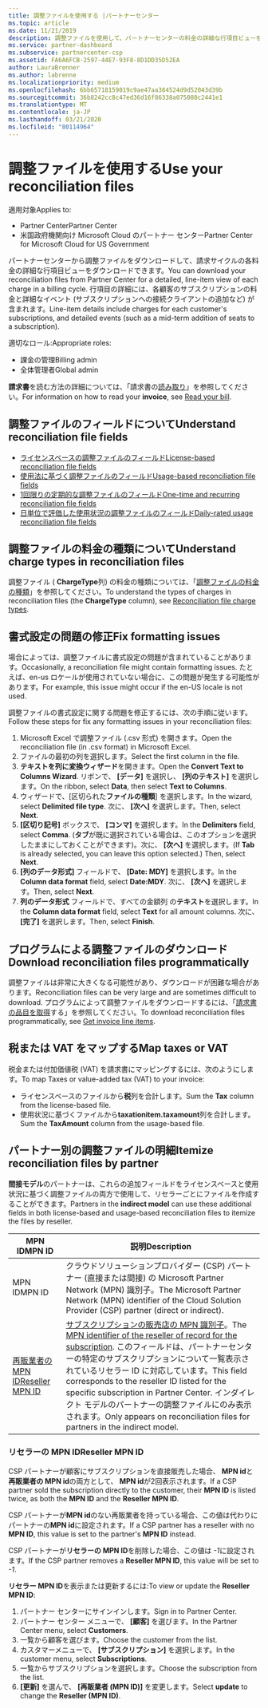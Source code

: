 ```yaml
---
title: 調整ファイルを使用する |パートナーセンター
ms.topic: article
ms.date: 11/21/2019
description: 調整ファイルを使用して、パートナーセンターの料金の詳細な行項目ビューを把握します。
ms.service: partner-dashboard
ms.subservice: partnercenter-csp
ms.assetid: FA6A6FCB-2597-44E7-93F8-8D1DD35D52EA
author: LauraBrenner
ms.author: labrenne
ms.localizationpriority: medium
ms.openlocfilehash: 6bb65718159019c9ae47aa384524d9d52043d39b
ms.sourcegitcommit: 36b8242cc8c47ed36d16f86338a075080c2441e1
ms.translationtype: MT
ms.contentlocale: ja-JP
ms.lasthandoff: 03/21/2020
ms.locfileid: "80114964"
---
```

# <a name="use-your-reconciliation-files"></a><span data-ttu-id="f3d9e-103">調整ファイルを使用する</span><span class="sxs-lookup"><span data-stu-id="f3d9e-103">Use your reconciliation files</span></span>

<span data-ttu-id="f3d9e-104">適用対象</span><span class="sxs-lookup"><span data-stu-id="f3d9e-104">Applies to:</span></span>

- <span data-ttu-id="f3d9e-105">Partner Center</span><span class="sxs-lookup"><span data-stu-id="f3d9e-105">Partner Center</span></span>
- <span data-ttu-id="f3d9e-106">米国政府機関向け Microsoft Cloud のパートナー センター</span><span class="sxs-lookup"><span data-stu-id="f3d9e-106">Partner Center for Microsoft Cloud for US Government</span></span>

<span data-ttu-id="f3d9e-107">パートナーセンターから調整ファイルをダウンロードして、請求サイクルの各料金の詳細な行項目ビューをダウンロードできます。</span><span class="sxs-lookup"><span data-stu-id="f3d9e-107">You can download your reconciliation files from Partner Center for a detailed, line-item view of each charge in a billing cycle.</span></span> <span data-ttu-id="f3d9e-108">行項目の詳細には、各顧客のサブスクリプションの料金と詳細なイベント (サブスクリプションへの接続クライアントの追加など) が含まれます。</span><span class="sxs-lookup"><span data-stu-id="f3d9e-108">Line-item details include charges for each customer's subscriptions, and detailed events (such as a mid-term addition of seats to a subscription).</span></span>

<span data-ttu-id="f3d9e-109">適切なロール:</span><span class="sxs-lookup"><span data-stu-id="f3d9e-109">Appropriate roles:</span></span>

- <span data-ttu-id="f3d9e-110">課金の管理</span><span class="sxs-lookup"><span data-stu-id="f3d9e-110">Billing admin</span></span>
- <span data-ttu-id="f3d9e-111">全体管理者</span><span class="sxs-lookup"><span data-stu-id="f3d9e-111">Global admin</span></span>

<span data-ttu-id="f3d9e-112">**請求書**を読む方法の詳細については、「請求書の[読み取り](read-your-bill.md)」を参照してください。</span><span class="sxs-lookup"><span data-stu-id="f3d9e-112">For information on how to read your **invoice**, see [Read your bill](read-your-bill.md).</span></span>

## <a name="understand-reconciliation-file-fields"></a><span data-ttu-id="f3d9e-113">調整ファイルのフィールドについて</span><span class="sxs-lookup"><span data-stu-id="f3d9e-113">Understand reconciliation file fields</span></span>

- [<span data-ttu-id="f3d9e-114">ライセンスベースの調整ファイルのフィールド</span><span class="sxs-lookup"><span data-stu-id="f3d9e-114">License-based reconciliation file fields</span></span>](license-based-recon-files.md)
- [<span data-ttu-id="f3d9e-115">使用法に基づく調整ファイルのフィールド</span><span class="sxs-lookup"><span data-stu-id="f3d9e-115">Usage-based reconciliation file fields</span></span>](usage-based-recon-files.md)
- [<span data-ttu-id="f3d9e-116">1回限りの定期的な調整ファイルのフィールド</span><span class="sxs-lookup"><span data-stu-id="f3d9e-116">One-time and recurring reconciliation file fields</span></span>](one-time-recurring-recon-files.md)
- [<span data-ttu-id="f3d9e-117">日単位で評価した使用状況の調整ファイルのフィールド</span><span class="sxs-lookup"><span data-stu-id="f3d9e-117">Daily-rated usage reconciliation file fields</span></span>](daily-rated-usage-recon-files.md)

## <a name="understand-charge-types-in-reconciliation-files"></a><span data-ttu-id="f3d9e-118">調整ファイルの料金の種類について</span><span class="sxs-lookup"><span data-stu-id="f3d9e-118">Understand charge types in reconciliation files</span></span>

<span data-ttu-id="f3d9e-119">調整ファイル ( **ChargeType**列) の料金の種類については、「[調整ファイルの料金の種類](recon-file-charge-types.md)」を参照してください。</span><span class="sxs-lookup"><span data-stu-id="f3d9e-119">To understand the types of charges in reconciliation files (the **ChargeType** column), see [Reconciliation file charge types](recon-file-charge-types.md).</span></span>

## <a name="fix-formatting-issues"></a><span data-ttu-id="f3d9e-120">書式設定の問題の修正</span><span class="sxs-lookup"><span data-stu-id="f3d9e-120">Fix formatting issues</span></span>

<span data-ttu-id="f3d9e-121">場合によっては、調整ファイルに書式設定の問題が含まれていることがあります。</span><span class="sxs-lookup"><span data-stu-id="f3d9e-121">Occasionally, a reconciliation file might contain formatting issues.</span></span> <span data-ttu-id="f3d9e-122">たとえば、en-us ロケールが使用されていない場合に、この問題が発生する可能性があります。</span><span class="sxs-lookup"><span data-stu-id="f3d9e-122">For example, this issue might occur if the en-US locale is not used.</span></span>

<span data-ttu-id="f3d9e-123">調整ファイルの書式設定に関する問題を修正するには、次の手順に従います。</span><span class="sxs-lookup"><span data-stu-id="f3d9e-123">Follow these steps for fix any formatting issues in your reconciliation files:</span></span>

1. <span data-ttu-id="f3d9e-124">Microsoft Excel で調整ファイル (.csv 形式) を開きます。</span><span class="sxs-lookup"><span data-stu-id="f3d9e-124">Open the reconciliation file (in .csv format) in Microsoft Excel.</span></span>
2. <span data-ttu-id="f3d9e-125">ファイルの最初の列を選択します。</span><span class="sxs-lookup"><span data-stu-id="f3d9e-125">Select the first column in the file.</span></span>
3. <span data-ttu-id="f3d9e-126">**テキストを列に変換ウィザード**を開きます。</span><span class="sxs-lookup"><span data-stu-id="f3d9e-126">Open the **Convert Text to Columns Wizard**.</span></span> <span data-ttu-id="f3d9e-127">リボンで、 **[データ]** を選択し、 **[列のテキスト]** を選択します。</span><span class="sxs-lookup"><span data-stu-id="f3d9e-127">On the ribbon, select **Data**, then select **Text to Columns**.</span></span>
4. <span data-ttu-id="f3d9e-128">ウィザードで、[区切られた**ファイルの種類**] を選択します。</span><span class="sxs-lookup"><span data-stu-id="f3d9e-128">In the wizard, select **Delimited file type**.</span></span> <span data-ttu-id="f3d9e-129">次に、 **[次へ]** を選択します。</span><span class="sxs-lookup"><span data-stu-id="f3d9e-129">Then, select **Next**.</span></span>
5. <span data-ttu-id="f3d9e-130">**[区切り記号]** ボックスで、 **[コンマ]** を選択します。</span><span class="sxs-lookup"><span data-stu-id="f3d9e-130">In the **Delimiters** field, select **Comma**.</span></span> <span data-ttu-id="f3d9e-131">(**タブ**が既に選択されている場合は、このオプションを選択したままにしておくことができます)。次に、 **[次へ]** を選択します。</span><span class="sxs-lookup"><span data-stu-id="f3d9e-131">(If **Tab** is already selected, you can leave this option selected.) Then, select **Next**.</span></span>
6. <span data-ttu-id="f3d9e-132">**[列のデータ形式]** フィールドで、 **[Date: MDY]** を選択します。</span><span class="sxs-lookup"><span data-stu-id="f3d9e-132">In the **Column data format** field, select **Date:MDY**.</span></span> <span data-ttu-id="f3d9e-133">次に、 **[次へ]** を選択します。</span><span class="sxs-lookup"><span data-stu-id="f3d9e-133">Then, select **Next**.</span></span>
7. <span data-ttu-id="f3d9e-134">**列のデータ形式** フィールドで、すべての金額列 の**テキスト**を選択します。</span><span class="sxs-lookup"><span data-stu-id="f3d9e-134">In the **Column data format** field, select **Text** for all amount columns.</span></span> <span data-ttu-id="f3d9e-135">次に、 **[完了]** を選択します。</span><span class="sxs-lookup"><span data-stu-id="f3d9e-135">Then, select **Finish**.</span></span>

## <a name="download-reconciliation-files-programmatically"></a><span data-ttu-id="f3d9e-136">プログラムによる調整ファイルのダウンロード</span><span class="sxs-lookup"><span data-stu-id="f3d9e-136">Download reconciliation files programmatically</span></span>

<span data-ttu-id="f3d9e-137">調整ファイルは非常に大きくなる可能性があり、ダウンロードが困難な場合があります。</span><span class="sxs-lookup"><span data-stu-id="f3d9e-137">Reconciliation files can be very large and are sometimes difficult to download.</span></span> <span data-ttu-id="f3d9e-138">プログラムによって調整ファイルをダウンロードするには、「[請求書の品目を取得](https://docs.microsoft.com/partner-center/develop/get-invoiceline-items)する」を参照してください。</span><span class="sxs-lookup"><span data-stu-id="f3d9e-138">To download reconciliation files programmatically, see [Get invoice line items](https://docs.microsoft.com/partner-center/develop/get-invoiceline-items).</span></span>

## <a name="map-taxes-or-vat"></a><span data-ttu-id="f3d9e-139">税または VAT をマップする</span><span class="sxs-lookup"><span data-stu-id="f3d9e-139">Map taxes or VAT</span></span>

<span data-ttu-id="f3d9e-140">税金または付加価値税 (VAT) を請求書にマッピングするには、次のようにします。</span><span class="sxs-lookup"><span data-stu-id="f3d9e-140">To map Taxes or value-added tax (VAT) to your invoice:</span></span>

- <span data-ttu-id="f3d9e-141">ライセンスベースのファイルから**税**列を合計します。</span><span class="sxs-lookup"><span data-stu-id="f3d9e-141">Sum the **Tax** column from the license-based file.</span></span>
- <span data-ttu-id="f3d9e-142">使用状況に基づくファイルから**taxationitem.taxamount**列を合計します。</span><span class="sxs-lookup"><span data-stu-id="f3d9e-142">Sum the **TaxAmount** column from the usage-based file.</span></span>

## <a name="itemize-reconciliation-files-by-partner"></a><span data-ttu-id="f3d9e-143">パートナー別の調整ファイルの明細</span><span class="sxs-lookup"><span data-stu-id="f3d9e-143">Itemize reconciliation files by partner</span></span>

<span data-ttu-id="f3d9e-144">**間接モデル**のパートナーは、これらの追加フィールドをライセンスベースと使用状況に基づく調整ファイルの両方で使用して、リセラーごとにファイルを作成することができます。</span><span class="sxs-lookup"><span data-stu-id="f3d9e-144">Partners in the **indirect model** can use these additional fields in both license-based and usage-based reconciliation files to itemize the files by reseller.</span></span>

| <span data-ttu-id="f3d9e-145">MPN ID</span><span class="sxs-lookup"><span data-stu-id="f3d9e-145">MPN ID</span></span> | <span data-ttu-id="f3d9e-146">説明</span><span class="sxs-lookup"><span data-stu-id="f3d9e-146">Description</span></span> |
| ------ | ----------- |
| <span data-ttu-id="f3d9e-147">MPN ID</span><span class="sxs-lookup"><span data-stu-id="f3d9e-147">MPN ID</span></span> | <span data-ttu-id="f3d9e-148">クラウドソリューションプロバイダー (CSP) パートナー (直接または間接) の Microsoft Partner Network (MPN) 識別子。</span><span class="sxs-lookup"><span data-stu-id="f3d9e-148">The Microsoft Partner Network (MPN) identifier of the Cloud Solution Provider (CSP) partner (direct or indirect).</span></span> |
| [<span data-ttu-id="f3d9e-149">再販業者の MPN ID</span><span class="sxs-lookup"><span data-stu-id="f3d9e-149">Reseller MPN ID</span></span>](#reseller-mpn-id) | <span data-ttu-id="f3d9e-150">[サブスクリプションの販売店の MPN 識別子](#reseller-mpn-id)。</span><span class="sxs-lookup"><span data-stu-id="f3d9e-150">The [MPN identifier of the reseller of record for the subscription](#reseller-mpn-id).</span></span> <span data-ttu-id="f3d9e-151">このフィールドは、パートナーセンターの特定のサブスクリプションについて一覧表示されているリセラー ID に対応しています。</span><span class="sxs-lookup"><span data-stu-id="f3d9e-151">This field corresponds to the reseller ID listed for the specific subscription in Partner Center.</span></span> <span data-ttu-id="f3d9e-152">インダイレクト モデルのパートナーの調整ファイルにのみ表示されます。</span><span class="sxs-lookup"><span data-stu-id="f3d9e-152">Only appears on reconciliation files for partners in the indirect model.</span></span> |

### <a name="reseller-mpn-id"></a><span data-ttu-id="f3d9e-153">リセラーの MPN ID</span><span class="sxs-lookup"><span data-stu-id="f3d9e-153">Reseller MPN ID</span></span>

<span data-ttu-id="f3d9e-154">CSP パートナーが顧客にサブスクリプションを直接販売した場合、 **MPN id**と**再販業者の MPN id**の両方として、 **MPN id**が2回表示されます。</span><span class="sxs-lookup"><span data-stu-id="f3d9e-154">If a CSP partner sold the subscription directly to the customer, their **MPN ID** is listed twice, as both the **MPN ID** and the **Reseller MPN ID**.</span></span>

<span data-ttu-id="f3d9e-155">CSP パートナーが**MPN id**のない再販業者を持っている場合、この値は代わりにパートナーの**MPN id**に設定されます。</span><span class="sxs-lookup"><span data-stu-id="f3d9e-155">If a CSP partner has a reseller with no **MPN ID**, this value is set to the partner's **MPN ID** instead.</span></span>

<span data-ttu-id="f3d9e-156">CSP パートナーが**リセラーの MPN ID**を削除した場合、この値は *-1*に設定されます。</span><span class="sxs-lookup"><span data-stu-id="f3d9e-156">If the CSP partner removes a **Reseller MPN ID**, this value will be set to *-1*.</span></span>

<span data-ttu-id="f3d9e-157">**リセラー MPN ID**を表示または更新するには:</span><span class="sxs-lookup"><span data-stu-id="f3d9e-157">To view or update the **Reseller MPN ID**:</span></span>

1. <span data-ttu-id="f3d9e-158">パートナー センターにサインインします。</span><span class="sxs-lookup"><span data-stu-id="f3d9e-158">Sign in to Partner Center.</span></span>
2. <span data-ttu-id="f3d9e-159">パートナー センター メニューで、 **[顧客]** を選びます。</span><span class="sxs-lookup"><span data-stu-id="f3d9e-159">In the Partner Center menu, select **Customers**.</span></span>
3. <span data-ttu-id="f3d9e-160">一覧から顧客を選びます。</span><span class="sxs-lookup"><span data-stu-id="f3d9e-160">Choose the customer from the list.</span></span>
4. <span data-ttu-id="f3d9e-161">カスタマーメニューで、 **[サブスクリプション]** を選択します。</span><span class="sxs-lookup"><span data-stu-id="f3d9e-161">In the customer menu, select **Subscriptions**.</span></span>
5. <span data-ttu-id="f3d9e-162">一覧からサブスクリプションを選択します。</span><span class="sxs-lookup"><span data-stu-id="f3d9e-162">Choose the subscription from the list.</span></span>
6. <span data-ttu-id="f3d9e-163">**[更新]** を選んで、 **[再販業者 (MPN ID)]** を変更します。</span><span class="sxs-lookup"><span data-stu-id="f3d9e-163">Select **update** to change the **Reseller (MPN ID)**.</span></span>
